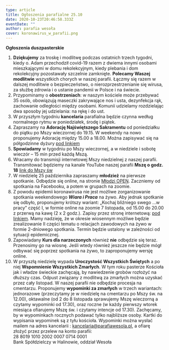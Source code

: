 ```yaml
---
type: article
title: Ogłoszenia parafialne 25.10
date: 2020-10-23T20:46:58.333Z
eventDate: ""
author: parafia wesoła
cover: koronawirus_w_parafii.png
---
```

<!--StartFragment-->

**Ogłoszenia duszpasterskie**

1. **Dziękujemy** za troskę i modlitwę podczas ostatnich trzech tygodni, kiedy o. Adam przechodził covid-19 razem z dwiema innymi osobami mieszkającymi w domu rekolekcyjnym, kiedy plebania i dom rekolekcyjny pozostawały szczelnie zamknięte. **Polecamy Waszej modlitwie** wszystkich chorych w naszej parafii. Łączmy się razem w dalszej modlitwie o bezpieczeństwo, o nierozprzestrzenianie się wirusa, za służbę zdrowia i o ustanie pandemii w Polsce i na świecie.
2. Przypominamy o **obostrzeniach**: w naszym kościele może przebywać 35 osób, obowiązują maseczki zakrywające nos i usta, dezynfekcja rąk, zachowanie odległości między osobami. Komunii udzielamy rozdzielając dwa sposoby jej udzielania: na rękę i do ust.
3. W przyszłym tygodniu **kancelaria** parafialna będzie czynna według normalnego rytmu w poniedziałek, środę i piątek.
4. Zapraszamy na **Adorację Najświętszego Sakramentu** od poniedziałku do piątku po Mszy wieczornej do 19.15. W weekendy na nowo proponujemy Adorację między 15.00 a 18.00. Można zapisywać się na półgodzinne dyżury [pod linkiem](https://docs.google.com/spreadsheets/d/1F1O_4-tC36sXy0VuqLTh3pOFqSjeeMkBDA8fy_-cAtQ/edit?fbclid=IwAR1rvYzgY2mq3qeqGUwdydDDeWdaQ927xoY_xa_wVTo8BCHwsRxWUY_q6zo#gid=541890420)
5. **Spowiadamy** w tygodniu po Mszy wieczornej, a w niedziele i sobotę wieczór – 15 min przed każdą Mszą.
6. Wracamy do transmisji internetowej Mszy niedzielnej z naszej parafii. Transmitować będziemy na kanale YouTube naszej parafii **Mszę o godz. 18** [link do Mszy św ](https://youtu.be/5Y6PWK6snfI)
7. W niedzielę 25 października zapraszamy **młodzież** na pierwsze spotkanie. Odbędzie się online, na stronie [Młodzi OPEN](https://www.facebook.com/mlodzi.open). Zaczniemy od spotkania na Facebooku, a potem w grupach na zoomie.
8. Z powodu epidemii koronawirusa nie jest możliwe zorganizowanie spotkania weekendowego ***Wiara i Praca*** na żywo. Aby jednak spotkanie się odbyło, proponujemy krótszy wariant: „Kochaj bliźniego swego …w pracy” część I, w formie online na zoomie 7 listopada, od 15.00 do 20.00 z przerwą na kawę (2 x 2 godz.). Zapisy przez stronę internetową: [pod linkiem](https://www.chemin-neuf.pl/pl/homepage/nasze-propozycje/wiara-i-praca/5f6087e5396588b6769de2c0/weekend-wiara-i-praca). Mamy nadzieję, że w okresie wiosennym możliwe będzie zrealizowanie II części tematu o relacjach zawodowych na żywo w formie 2-dniowego spotkania. Termin będzie ustalony w zależności od sytuacji epidemicznej.
9. Zapowiadany **Kurs dla narzeczonych** również **nie** odbędzie się teraz. Przenosimy go na wiosnę. Jeśli wtedy również jeszcze nie będzie mógł odbywać się poprzez spotkania na żywo, to zaproponujemy wersję online.
10. W przyszłą niedzielę wypada **Uroczystość Wszystkich Świętych** a po niej **Wspomnienie Wszystkich Zmarłych**. W tym roku pasterze Kościoła jak i władze świeckie zachęcają, by nawiedzenie grobów rozłożyć na dłuższy czas. Odpust związany z modlitwą za zmarłych można uzyskać przez cały listopad. W naszej parafii nie odbędzie procesja na cmentarzu. Proponujemy **wypominki za zmarłych** w trzech wariantach: jednorazowe (przeczytamy je w niedzielę na cmentarzu po Mszy św. na 12.00), oktawalne (od 2 do 8 listopada sprawujemy Mszę wieczorną a czytamy wypominki od 17.30), oraz roczne (w każdy pierwszy wtorek miesiąca ofiarujemy Mszę św. i czytamy intencje od 17.30). Zachęcamy, by w wypominkach rocznych podawać tylko najbliższe osoby. Kartki do wypisania wypominek są z tyłu kościoła. Wypominki można wysłać mailem na adres kancelarii : kancelaria@parafiawesola.pl, a ofiarę złożyć przez przelew na konto parafii: \
    28 8019 1010 2002 0007 0714 0001\
    Bank Spółdzielczy w Halinowie, oddział Wesoła

<!--EndFragment-->

<!--EndFragment-->